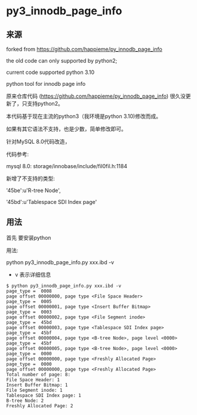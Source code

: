 # py3_innodb_page_info

## 来源
forked from https://github.com/happieme/py_innodb_page_info

the old code can only supported by python2;

current code supported python 3.10

python tool for innodb page info   

原来仓库代码 (https://github.com/happieme/py_innodb_page_info) 很久没更新了，只支持python2。

本代码基于现在主流的python3（我环境是python 3.10)修改而成。

如果有其它语法不支持，也是少数，简单修改即可。

针对MySQL 8.0代码改造，

代码参考:

mysql 8.0: storage/innobase/include/fil0fil.h:1184

新增了不支持的类型:

'45be':u'R-tree Node',

'45bd':u'Tablespace SDI Index page'


## 用法
首先 要安装python

用法:

python py3_innodb_page_info.py xxx.ibd -v

- v 表示详细信息

```
$ python py3_innodb_page_info.py xxx.ibd -v
page_type =  0008
page offset 00000000, page type <File Space Header>
page_type =  0005
page offset 00000001, page type <Insert Buffer Bitmap>
page_type =  0003
page offset 00000002, page type <File Segment inode>
page_type =  45bd
page offset 00000003, page type <Tablespace SDI Index page>
page_type =  45bf
page offset 00000004, page type <B-tree Node>, page level <0000>
page_type =  45bf
page offset 00000005, page type <B-tree Node>, page level <0000>
page_type =  0000
page offset 00000000, page type <Freshly Allocated Page>
page_type =  0000
page offset 00000000, page type <Freshly Allocated Page>
Total number of page: 8:
File Space Header: 1
Insert Buffer Bitmap: 1
File Segment inode: 1
Tablespace SDI Index page: 1
B-tree Node: 2
Freshly Allocated Page: 2
```
